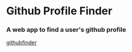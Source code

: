 # Github Profile Finder
### A web app to find a user's github profile
[githubfinder](https://neeteshkaushik.github.io/githubfinder)
